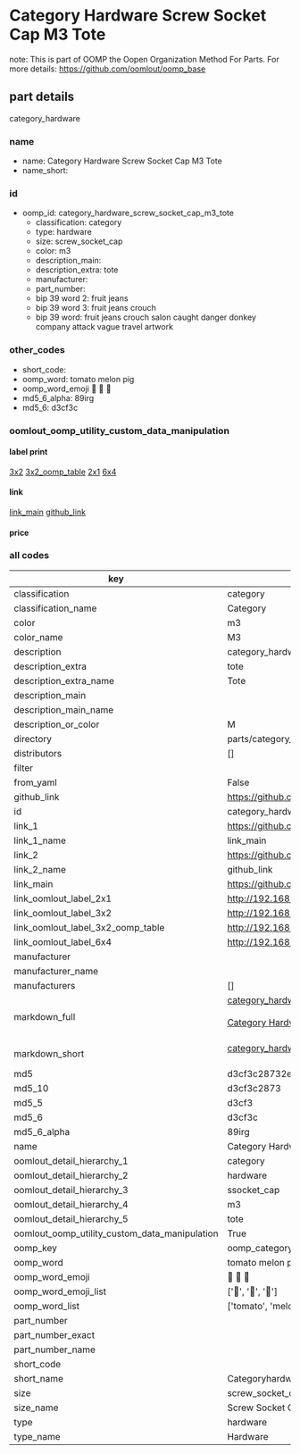 # Category Hardware Screw Socket Cap M3 Tote  

note: This is part of OOMP the Oopen Organization Method For Parts. For more details: https://github.com/oomlout/oomp_base

##  part details



category_hardware

### name
* name: Category Hardware Screw Socket Cap M3 Tote
* name_short: 
### id
* oomp_id: category_hardware_screw_socket_cap_m3_tote
  * classification: category
  * type: hardware
  * size: screw_socket_cap
  * color: m3
  * description_main: 
  * description_extra: tote
  * manufacturer: 
  * part_number: 
  * bip 39 word 2: fruit jeans
  * bip 39 word 3: fruit jeans crouch
  * bip 39 word: fruit jeans crouch salon caught danger donkey company attack vague travel artwork

### other_codes
* short_code: 
* oomp_word: tomato melon pig
* oomp_word_emoji :tomato: :melon: :pig:
* md5_6_alpha: 89irg
* md5_6: d3cf3c






### oomlout_oomp_utility_custom_data_manipulation
#### label print
[3x2](http://192.168.1.245:1112/?label=oomp%2089irg)
[3x2_oomp_table](http://192.168.1.107:1112/?label=oomp%2089irg)
[2x1](http://192.168.1.242:1112/?label=oomp%2089irg)
[6x4](http://192.168.1.55:1112/?label=oomp%2089irg)    

#### link

[link_main](https://github.com/oomlout/oomlout_oomp_current_version_messy/tree/main/parts/category_hardware_screw_socket_cap_m3_tote) [github_link](https://github.com/oomlout/oomlout_oomp_part_src/tree/main/parts/category_hardware_screw_socket_cap_m3_tote)                             

#### price







### all codes 
| key | value |  
| --- | --- |  
| classification | category |  
| classification_name | Category |  
| color | m3 |  
| color_name | M3 |  
| description | category_hardware |  
| description_extra | tote |  
| description_extra_name | Tote |  
| description_main |  |  
| description_main_name |  |  
| description_or_color | M  |  
| directory | parts/category_hardware_screw_socket_cap_m3_tote |  
| distributors | [] |  
| filter |  |  
| from_yaml | False |  
| github_link | https://github.com/oomlout/oomlout_oomp_part_src/tree/main/parts/category_hardware_screw_socket_cap_m3_tote |  
| id | category_hardware_screw_socket_cap_m3_tote |  
| link_1 | https://github.com/oomlout/oomlout_oomp_current_version_messy/tree/main/parts/category_hardware_screw_socket_cap_m3_tote |  
| link_1_name | link_main |  
| link_2 | https://github.com/oomlout/oomlout_oomp_part_src/tree/main/parts/category_hardware_screw_socket_cap_m3_tote |  
| link_2_name | github_link |  
| link_main | https://github.com/oomlout/oomlout_oomp_current_version_messy/tree/main/parts/category_hardware_screw_socket_cap_m3_tote |  
| link_oomlout_label_2x1 | http://192.168.1.242:1112/?label=oomp%2089irg |  
| link_oomlout_label_3x2 | http://192.168.1.245:1112/?label=oomp%2089irg |  
| link_oomlout_label_3x2_oomp_table | http://192.168.1.107:1112/?label=oomp%2089irg |  
| link_oomlout_label_6x4 | http://192.168.1.55:1112/?label=oomp%2089irg |  
| manufacturer |  |  
| manufacturer_name |  |  
| manufacturers | [] |  
| markdown_full | [category_hardware_screw_socket_cap_m3_tote](https://github.com/oomlout/oomlout_oomp_current_version_messy/tree/main/parts/category_hardware_screw_socket_cap_m3_tote)<br>[](https://github.com/oomlout/oomlout_oomp_current_version_messy/tree/main/parts/category_hardware_screw_socket_cap_m3_tote)<br>[Category Hardware Screw Socket Cap M3 Tote](https://github.com/oomlout/oomlout_oomp_current_version_messy/tree/main/parts/category_hardware_screw_socket_cap_m3_tote)<br><br> |  
| markdown_short | [category_hardware_screw_socket_cap_m3_tote](https://github.com/oomlout/oomlout_oomp_current_version_messy/tree/main/parts/category_hardware_screw_socket_cap_m3_tote)<br><br> |  
| md5 | d3cf3c28732e8824dd923be8685deaee |  
| md5_10 | d3cf3c2873 |  
| md5_5 | d3cf3 |  
| md5_6 | d3cf3c |  
| md5_6_alpha | 89irg |  
| name | Category Hardware Screw Socket Cap M3 Tote |  
| oomlout_detail_hierarchy_1 | category |  
| oomlout_detail_hierarchy_2 | hardware |  
| oomlout_detail_hierarchy_3 | ssocket_cap |  
| oomlout_detail_hierarchy_4 | m3 |  
| oomlout_detail_hierarchy_5 | tote |  
| oomlout_oomp_utility_custom_data_manipulation | True |  
| oomp_key | oomp_category_hardware_screw_socket_cap_m3_tote |  
| oomp_word | tomato melon pig |  
| oomp_word_emoji | :tomato: :melon: :pig: |  
| oomp_word_emoji_list | [':tomato:', ':melon:', ':pig:'] |  
| oomp_word_list | ['tomato', 'melon', 'pig'] |  
| part_number |  |  
| part_number_exact |  |  
| part_number_name |  |  
| short_code |  |  
| short_name | Categoryhardware |  
| size | screw_socket_cap |  
| size_name | Screw Socket Cap |  
| type | hardware |  
| type_name | Hardware |  
